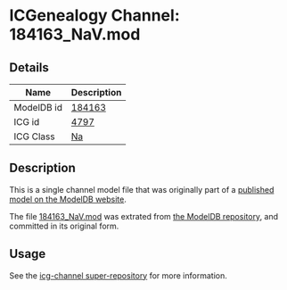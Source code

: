 # ICGenealogy Channel: 184163\_NaV.mod

## Details

Name | Description
---- | -----------
ModelDB id | [184163](http://senselab.med.yale.edu/ModelDB/ShowModel.cshtml?model=184163)
ICG id | [4797](http://icg.neurotheory.ox.ac.uk/channels/2/4797)
ICG Class | [Na](http://icg.neurotheory.ox.ac.uk/channels/2)

## Description

This is a single channel model file that was originally part of a [published model on the ModelDB website](http://senselab.med.yale.edu/mModelDB/ShowModel.cshtml?model=184163).

The file [184163\_NaV.mod](184163_NaV.mod) was extrated from [the ModelDB repository](http://senselab.med.yale.edu/ModelDB/ShowModel.cshtml?model=184163), and committed in its original form.

## Usage

See the [icg-channel super-repository](https://github.com/icgenealogy/icg-channels) for more information.